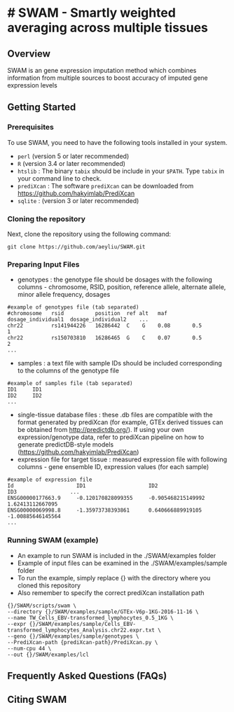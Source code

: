 # # SWAM - Smartly weighted averaging across multiple tissues

## Overview

SWAM is an gene expression imputation method which combines information from multiple sources to boost accuracy of imputed gene expression levels 

## Getting Started

### Prerequisites

To use SWAM, you need to have the following tools installed in your system.
* `perl` (version 5 or later recommended)
* `R` (version 3.4 or later recommended)
* `htslib` : The binary `tabix` should be include in your `$PATH`. Type `tabix` in your command line to check.
* `prediXcan` : The software `prediXcan` can be downloaded from https://github.com/hakyimlab/PrediXcan
* `sqlite` : (version 3 or later recommended)


### Cloning the repository

Next, clone the repository using the following command:

```
git clone https://github.com/aeyliu/SWAM.git
```

### Preparing Input Files

* genotypes : the genotype file should be dosages with the following columns - chromosome, RSID, position, reference allele, alternate allele, minor allele frequency, dosages
```
#example of genotypes file (tab separated)
#chromosome   rsid          position  ref alt   maf   dosage_individual1  dosage_individual2    ...
chr22         rs141944226   16286442  C    G    0.08       0.5                1  
chr22         rs150703810   16286465  G    C    0.07       0.5                2
...
```
* samples : a text file with sample IDs should be included corresponding to the columns of the genotype file
```
#example of samples file (tab separated)
ID1     ID1
ID2     ID2
...
```
* single-tissue database files : these .db files are compatible with the format generated by prediXcan (for example, GTEx derived tissues can be obtained from http://predictdb.org/). If using your own expression/genotype data, refer to prediXcan pipeline on how to generate predictDB-style models (https://github.com/hakyimlab/PrediXcan)
* expression file for target tissue : measured expression file with following columns - gene ensemble ID, expression values (for each sample)
```
#example of expression file
Id                    ID1                    ID2                    ID3                 ...
ENSG00000177663.9     -0.120170828099355     -0.905468215149992     1.62413112667095 
ENSG00000069998.8     -1.35973738393861      0.640666889919105      -1.00885646145564
...
```

### Running SWAM (example)
* An example to run SWAM is included in the ./SWAM/examples folder
* Example of input files can be examined in the ./SWAM/examples/sample folder
* To run the example, simply replace {} with the directory where you cloned this repository
* Also remember to specify the correct prediXcan installation path
```
{}/SWAM/scripts/swam \
--directory {}/SWAM/examples/sample/GTEx-V6p-1KG-2016-11-16 \
--name TW_Cells_EBV-transformed_lymphocytes_0.5_1KG \
--expr {}/SWAM/examples/sample/Cells_EBV-transformed_lymphocytes_Analysis.chr22.expr.txt \
--geno {}/SWAM/examples/sample/genotypes \
--PrediXcan-path {prediXcan-path}/PrediXcan.py \
--num-cpu 44 \
--out {}/SWAM/examples/lcl

```



## Frequently Asked Questions (FAQs)


## Citing SWAM
